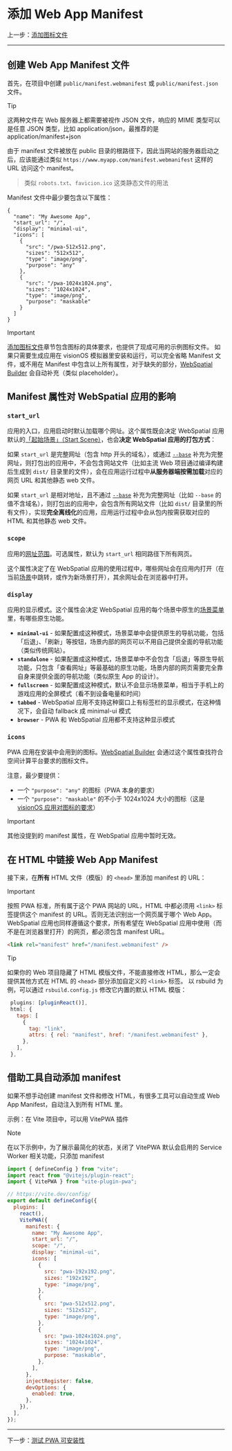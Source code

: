 
# 添加 Web App Manifest

上一步：[添加图标文件](add-icon-files.md)

---

## 创建 Web App Manifest 文件

首先，在项目中创建 `public/manifest.webmanifest` 或 `public/manifest.json` 文件。

> [!TIP]
> 这两种文件在 Web 服务器上都需要被视作 JSON 文件，响应的 MIME 类型可以是任意 JSON 类型，比如 application/json，最推荐的是 application/manifest+json

由于 manifest 文件被放在 public 目录的根路径下，因此当网站的服务器启动之后，应该能通过类似 `https://www.myapp.com/manifest.webmanifest` 这样的 URL 访问这个 manifest。
> 类似 `robots.txt`、`favicion.ico` 这类静态文件的用法

Manifest 文件中最少要包含以下属性：

```json5
{
  "name": "My Awesome App",
  "start_url": "/",
  "display": "minimal-ui",
  "icons": [
    {
      "src": "/pwa-512x512.png",
      "sizes": "512x512",
      "type": "image/png",
      "purpose": "any"
    },
    {
      "src": "/pwa-1024x1024.png",
      "sizes": "1024x1024",
      "type": "image/png",
      "purpose": "maskable"
    }
  ]
}
```

> [!IMPORTANT]
> [添加图标文件](add-icon-files.md)章节包含图标的具体要求，也提供了现成可用的示例图标文件。
> 如果只需要生成应用在 visionOS 模拟器里安装和运行，可以完全省略 Manifest 文件，或不用在 Manifest 中包含以上所有属性，对于缺失的部分，[WebSpatial Builder]() 会自动补充（类似 placeholder）。

## Manifest 属性对 WebSpatial 应用的影响

### `start_url`

应用的入口，应用启动时默认加载哪个网址。这个属性既会决定 WebSpatial 应用默认的[「起始场景」（Start Scene）]()，也会**决定 WebSpatial 应用的打包方式**：

如果 `start_url` 是完整网址（包含 http 开头的域名），或通过 [`--base`]() 补充为完整网址，则打包出的应用中，不会包含网站文件（比如主流 Web 项目通过编译构建后生成到 `dist/` 目录里的文件），会在应用运行过程中**从服务器端按需加载**对应的网页 URL 和其他静态 web 文件。

如果 `start_url` 是相对地址，且不通过 [`--base`]() 补充为完整网址（比如 `--base` 的值不含域名），则打包出的应用中，会包含所有网站文件（比如 `dist/` 目录里的所有文件），实现**完全离线化**的应用，应用运行过程中会从包内按需获取对应的 HTML 和其他静态 web 文件。

### `scope`

应用的[网址范围]()。可选属性，默认为 `start_url` 相同路径下所有网页。

这个属性决定了在 WebSpatial 应用的使用过程中，哪些网址会在应用内打开（在当前[场景]()中跳转，或作为新场景打开），其余网址会在浏览器中打开。

### `display`

应用的显示模式。这个属性会决定 WebSpatial 应用的每个场景中原生的[场景菜单]()里，有哪些原生功能。

- **`minimal-ui`** - 如果配置成这种模式，场景菜单中会提供原生的导航功能，包括「后退」、「刷新」等按钮，场景内部的网页可以不用自己提供全面的导航功能（类似传统网站）。
- **`standalone`** - 如果配置成这种模式，场景菜单中不会包含「后退」等原生导航功能，只包含「查看网址」等最基础的原生功能，场景内部的网页需要完全靠自身来提供全面的导航功能（类似原生 App 的设计）。
- **`fullscreen`** - 如果配置成这种模式，默认不会显示场景菜单，相当于手机上的游戏应用的全屏模式（看不到设备电量和时间）
- **`tabbed`** - WebSpatial 应用不支持这种窗口上有标签栏的显示模式，在这种情况下，会自动 fallback 成  minimal-ui 模式
- **`browser`** - PWA 和 WebSpatial 应用都不支持这种显示模式

### `icons`

PWA 应用在安装中会用到的图标。[WebSpatial Builder]() 会通过这个属性查找符合空间计算平台要求的图标文件。

注意，最少要提供：
- 一个 `"purpose": "any"` 的图标（PWA 本身的要求）
- 一个 `"purpose": "maskable"` 的不小于 1024x1024 大小的图标（这是 [visionOS 应用对图标的要求]()）

> [!IMPORTANT]
> 其他没提到的 manifest 属性，在 WebSpatial 应用中暂时无效。

## 在 HTML 中链接 Web App Manifest

接下来，在**所有** HTML 文件（模版）的 `<head>` 里添加 manifest 的 URL：

> [!IMPORTANT]
> 按照 PWA 标准，所有属于这个 PWA 网站的 URL，HTML 中都必须用 `<link>` 标签提供这个 manifest 的 URL。否则无法识别出一个网页属于哪个 Web App。
> WebSpatial 应用也同样遵循这个要求，所有希望在 WebSpatial 应用中使用（而不是在浏览器里打开）的网页，都必须包含 manifest URL。

```html
<link rel="manifest" href="/manifest.webmanifest" />
```

> [!TIP]
> 如果你的 Web 项目隐藏了 HTML 模版文件，不能直接修改 HTML，那么一定会提供其他方式在 HTML 的 `<head>` 部分添加自定义的 `<link>` 标签。
> 以 rsbuild 为例，可以通过 `rsbuild.config.js` 修改它内置的默认 HTML 模版：
>```js
>  plugins: [pluginReact()],
>  html: {
>    tags: [
>      {
>        tag: "link",
>        attrs: { rel: "manifest", href: "/manifest.webmanifest" },
>      },
>    ],
>  },
> ```

## 借助工具自动添加 manifest

如果不想手动创建 manifest 文件和修改 HTML，有很多工具可以自动生成 Web App Manifest，自动注入到所有 HTML 里。

示例：在 Vite 项目中，可以用 VitePWA 插件

> [!NOTE]
> 在以下示例中，为了展示最简化的状态，关闭了 VitePWA 默认会启用的 Service Worker 相关功能，只添加 manifest

```js
import { defineConfig } from "vite";
import react from "@vitejs/plugin-react";
import { VitePWA } from "vite-plugin-pwa";

// https://vite.dev/config/
export default defineConfig({
  plugins: [
    react(),
    VitePWA({
      manifest: {
        name: "My Awesome App",
        start_url: "/",
        scope: "/",
        display: "minimal-ui",
        icons: [
          {
            src: "pwa-192x192.png",
            sizes: "192x192",
            type: "image/png",
          },
          {
            src: "pwa-512x512.png",
            sizes: "512x512",
            type: "image/png",
          },
          {
            src: "pwa-1024x1024.png",
            sizes: "1024x1024",
            type: "image/png",
            purpose: "maskable",
          },
        ],
      },
      injectRegister: false,
      devOptions: {
        enabled: true,
      },
    }),
  ],
});
```

---

下一步：[测试 PWA 可安装性](test-pwa-installability.md)

